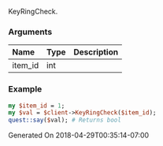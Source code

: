 KeyRingCheck.
### Arguments
**Name**|**Type**|**Description**
:---|:---|:---
item_id|int|

### Example

```perl
my $item_id = 1;
my $val = $client->KeyRingCheck($item_id);
quest::say($val); # Returns bool
```


Generated On 2018-04-29T00:35:14-07:00